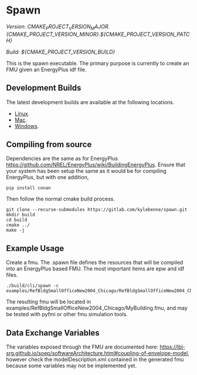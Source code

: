 # Spawn 

_Version: ${CMAKE_PROJECT_VERSION_MAJOR}.${CMAKE_PROJECT_VERSION_MINOR}.${CMAKE_PROJECT_VERSION_PATCH}_

_Build: ${CMAKE_PROJECT_VERSION_BUILD}_


This is the spawn executable. 
The primary purpose is currently to create an FMU given an EnergyPlus idf file.

## Development Builds

The latest development builds are available at the following locations.

* [Linux](https://spawn.s3.amazonaws.com/latest/Spawn-latest-Linux.tar.gz).
* [Mac](https://spawn.s3.amazonaws.com/latest/Spawn-latest-Darwin.tar.gz).
* [Windows](https://spawn.s3.amazonaws.com/latest/Spawn-latest-win64.tar.gz).

## Compiling from source

Dependencies are the same as for EnergyPlus https://github.com/NREL/EnergyPlus/wiki/BuildingEnergyPlus.
Ensure that your system has been setup the same as it would be for compiling EnergyPlus, but with one addition,

```shell
pip install conan
```

Then follow the normal cmake build process.

```shell
git clone --recurse-submodules https://gitlab.com/kylebenne/spawn.git 
mkdir build
cd build
cmake ../
make -j
```

## Example Usage

Create a fmu. The .spawn file defines the resources that will be compiled into an EnergyPlus based FMU. 
The most important items are epw and idf files.


```shell
./build/cli/spawn -c examples/RefBldgSmallOfficeNew2004_Chicago/RefBldgSmallOfficeNew2004_Chicago.spawn

```

The resulting fmu will be located in examples/RefBldgSmallOfficeNew2004_Chicago/MyBuilding.fmu,
and may be tested with pyfmi or other fmu simulation tools.

## Data Exchange Variables

The variables exposed through the FMU are documented here:
https://lbl-srg.github.io/soep/softwareArchitecture.html#coupling-of-envelope-model,
however check the modelDescription.xml contained in the generated fmu because
some variables may not be implemented yet.

